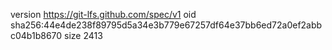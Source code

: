 version https://git-lfs.github.com/spec/v1
oid sha256:44e4de238f89795d5a34e3b779e67257df64e37bb6ed72a0ef2abbc04b1b8670
size 2413
